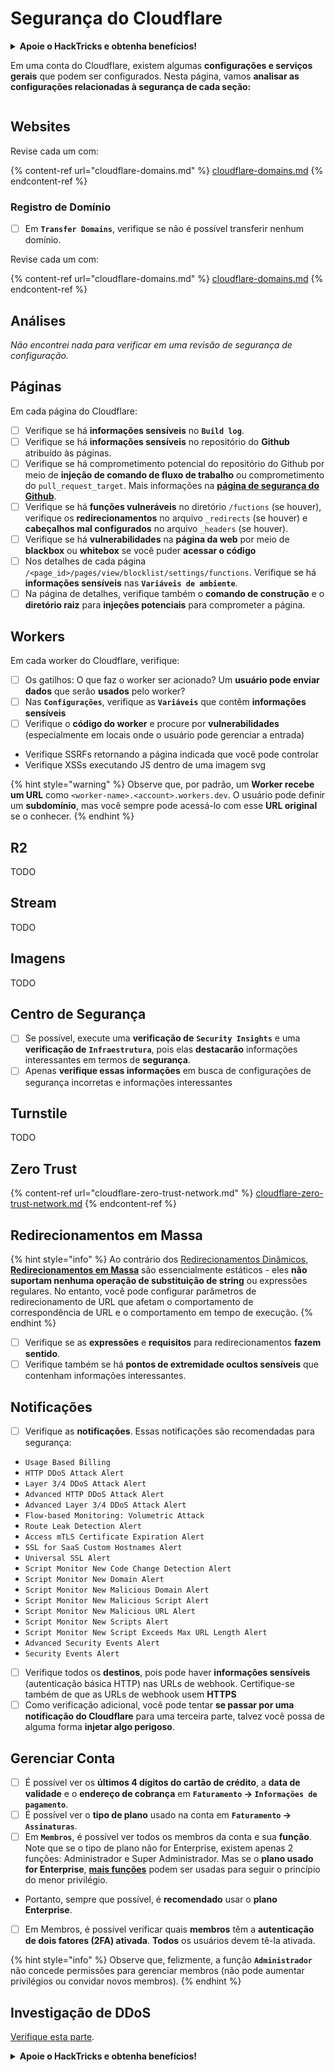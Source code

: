 # Segurança do Cloudflare

<details>

<summary><strong>Apoie o HackTricks e obtenha benefícios!</strong></summary>

* Se você quiser ver sua **empresa anunciada no HackTricks** ou se quiser acessar a **versão mais recente do PEASS ou baixar o HackTricks em PDF**, verifique os [**PLANOS DE ASSINATURA**](https://github.com/sponsors/carlospolop)!
* Obtenha o [**swag oficial do PEASS & HackTricks**](https://peass.creator-spring.com)
* Descubra [**A Família PEASS**](https://opensea.io/collection/the-peass-family), nossa coleção exclusiva de [**NFTs**](https://opensea.io/collection/the-peass-family)
* **Junte-se ao** 💬 [**grupo Discord**](https://discord.gg/hRep4RUj7f) ou ao [**grupo telegram**](https://t.me/peass) ou **siga-me** no **Twitter** 🐦 [**@carlospolopm**](https://twitter.com/carlospolopm)**.**
* **Compartilhe suas técnicas de hacking enviando PRs para os repositórios do** [**HackTricks**](https://github.com/carlospolop/hacktricks) e [**HackTricks Cloud**](https://github.com/carlospolop/hacktricks-cloud) no GitHub.

</details>

Em uma conta do Cloudflare, existem algumas **configurações e serviços gerais** que podem ser configurados. Nesta página, vamos **analisar as configurações relacionadas à segurança de cada seção:**

<figure><img src="../../.gitbook/assets/image (85) (1).png" alt=""><figcaption></figcaption></figure>

## Websites

Revise cada um com:

{% content-ref url="cloudflare-domains.md" %}
[cloudflare-domains.md](cloudflare-domains.md)
{% endcontent-ref %}

### Registro de Domínio

* [ ] Em **`Transfer Domains`**, verifique se não é possível transferir nenhum domínio.

Revise cada um com:

{% content-ref url="cloudflare-domains.md" %}
[cloudflare-domains.md](cloudflare-domains.md)
{% endcontent-ref %}

## Análises

_Não encontrei nada para verificar em uma revisão de segurança de configuração._

## Páginas

Em cada página do Cloudflare:

* [ ] Verifique se há **informações sensíveis** no **`Build log`**.
* [ ] Verifique se há **informações sensíveis** no repositório do **Github** atribuído às páginas.
* [ ] Verifique se há comprometimento potencial do repositório do Github por meio de **injeção de comando de fluxo de trabalho** ou comprometimento do `pull_request_target`. Mais informações na [**página de segurança do Github**](../github-security/).
* [ ] Verifique se há **funções vulneráveis** no diretório `/fuctions` (se houver), verifique os **redirecionamentos** no arquivo `_redirects` (se houver) e **cabeçalhos mal configurados** no arquivo `_headers` (se houver).
* [ ] Verifique se há **vulnerabilidades** na **página da web** por meio de **blackbox** ou **whitebox** se você puder **acessar o código**
* [ ] Nos detalhes de cada página `/<page_id>/pages/view/blocklist/settings/functions`. Verifique se há **informações sensíveis** nas **`Variáveis de ambiente`**.
* [ ] Na página de detalhes, verifique também o **comando de construção** e o **diretório raiz** para **injeções potenciais** para comprometer a página.

## **Workers**

Em cada worker do Cloudflare, verifique:

* [ ] Os gatilhos: O que faz o worker ser acionado? Um **usuário pode enviar dados** que serão **usados** pelo worker?
* [ ] Nas **`Configurações`**, verifique as **`Variáveis`** que contêm **informações sensíveis**
* [ ] Verifique o **código do worker** e procure por **vulnerabilidades** (especialmente em locais onde o usuário pode gerenciar a entrada)
* Verifique SSRFs retornando a página indicada que você pode controlar
* Verifique XSSs executando JS dentro de uma imagem svg

{% hint style="warning" %}
Observe que, por padrão, um **Worker recebe um URL** como `<worker-name>.<account>.workers.dev`. O usuário pode definir um **subdomínio**, mas você sempre pode acessá-lo com esse **URL original** se o conhecer.
{% endhint %}

## R2

TODO

## Stream

TODO

## Imagens

TODO

## Centro de Segurança

* [ ] Se possível, execute uma **verificação de** **`Security Insights`** e uma **verificação de** **`Infraestrutura`**, pois elas **destacarão** informações interessantes em termos de **segurança**.
* [ ] Apenas **verifique essas informações** em busca de configurações de segurança incorretas e informações interessantes

## Turnstile

TODO

## **Zero Trust**

{% content-ref url="cloudflare-zero-trust-network.md" %}
[cloudflare-zero-trust-network.md](cloudflare-zero-trust-network.md)
{% endcontent-ref %}

## Redirecionamentos em Massa

{% hint style="info" %}
Ao contrário dos [Redirecionamentos Dinâmicos](https://developers.cloudflare.com/rules/url-forwarding/dynamic-redirects/), [**Redirecionamentos em Massa**](https://developers.cloudflare.com/rules/url-forwarding/bulk-redirects/) são essencialmente estáticos - eles **não suportam nenhuma operação de substituição de string** ou expressões regulares. No entanto, você pode configurar parâmetros de redirecionamento de URL que afetam o comportamento de correspondência de URL e o comportamento em tempo de execução.
{% endhint %}

* [ ] Verifique se as **expressões** e **requisitos** para redirecionamentos **fazem sentido**.
* [ ] Verifique também se há **pontos de extremidade ocultos sensíveis** que contenham informações interessantes.

## Notificações

* [ ] Verifique as **notificações**. Essas notificações são recomendadas para segurança:
* `Usage Based Billing`
* `HTTP DDoS Attack Alert`
* `Layer 3/4 DDoS Attack Alert`
* `Advanced HTTP DDoS Attack Alert`
* `Advanced Layer 3/4 DDoS Attack Alert`
* `Flow-based Monitoring: Volumetric Attack`
* `Route Leak Detection Alert`
* `Access mTLS Certificate Expiration Alert`
* `SSL for SaaS Custom Hostnames Alert`
* `Universal SSL Alert`
* `Script Monitor New Code Change Detection Alert`
* `Script Monitor New Domain Alert`
* `Script Monitor New Malicious Domain Alert`
* `Script Monitor New Malicious Script Alert`
* `Script Monitor New Malicious URL Alert`
* `Script Monitor New Scripts Alert`
* `Script Monitor New Script Exceeds Max URL Length Alert`
* `Advanced Security Events Alert`
* `Security Events Alert`
* [ ] Verifique todos os **destinos**, pois pode haver **informações sensíveis** (autenticação básica HTTP) nas URLs de webhook. Certifique-se também de que as URLs de webhook usem **HTTPS**
* [ ] Como verificação adicional, você pode tentar **se passar por uma notificação do Cloudflare** para uma terceira parte, talvez você possa de alguma forma **injetar algo perigoso**.
## Gerenciar Conta

* [ ] É possível ver os **últimos 4 dígitos do cartão de crédito**, a **data de validade** e o **endereço de cobrança** em **`Faturamento` -> `Informações de pagamento`**.
* [ ] É possível ver o **tipo de plano** usado na conta em **`Faturamento` -> `Assinaturas`**.
* [ ] Em **`Membros`**, é possível ver todos os membros da conta e sua **função**. Note que se o tipo de plano não for Enterprise, existem apenas 2 funções: Administrador e Super Administrador. Mas se o **plano usado for Enterprise**, [**mais funções**](https://developers.cloudflare.com/fundamentals/account-and-billing/account-setup/account-roles/) podem ser usadas para seguir o princípio do menor privilégio.
* Portanto, sempre que possível, é **recomendado** usar o **plano Enterprise**.
* [ ] Em Membros, é possível verificar quais **membros** têm a **autenticação de dois fatores (2FA) ativada**. **Todos** os usuários devem tê-la ativada.

{% hint style="info" %}
Observe que, felizmente, a função **`Administrador`** não concede permissões para gerenciar membros (não pode aumentar privilégios ou convidar novos membros).
{% endhint %}

## Investigação de DDoS

[Verifique esta parte](cloudflare-domains.md#cloudflare-ddos-protection).

<details>

<summary><strong>Apoie o HackTricks e obtenha benefícios!</strong></summary>

* Se você deseja ver sua **empresa anunciada no HackTricks** ou se deseja acessar a **versão mais recente do PEASS ou baixar o HackTricks em PDF**, verifique os [**PLANOS DE ASSINATURA**](https://github.com/sponsors/carlospolop)!
* Adquira o [**swag oficial do PEASS & HackTricks**](https://peass.creator-spring.com)
* Descubra [**A Família PEASS**](https://opensea.io/collection/the-peass-family), nossa coleção exclusiva de [**NFTs**](https://opensea.io/collection/the-peass-family)
* **Junte-se ao** 💬 [**grupo Discord**](https://discord.gg/hRep4RUj7f) ou ao [**grupo Telegram**](https://t.me/peass) ou **siga-me** no **Twitter** 🐦 [**@carlospolopm**](https://twitter.com/carlospolopm).
* **Compartilhe suas técnicas de hacking enviando PRs para os repositórios do** [**HackTricks**](https://github.com/carlospolop/hacktricks) e [**HackTricks Cloud**](https://github.com/carlospolop/hacktricks-cloud) no GitHub.

</details>
